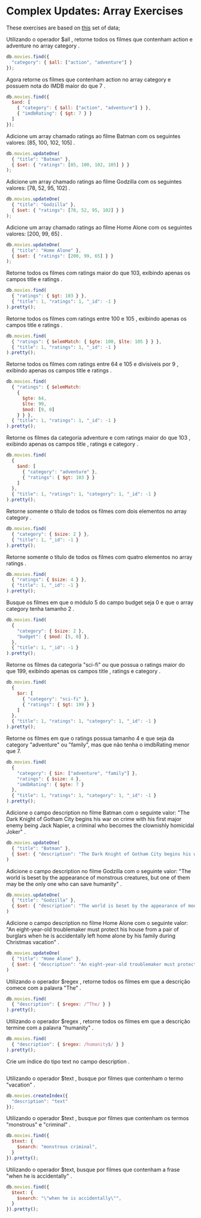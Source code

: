 # Complex Updates: Array Exercises

These exercises are based on [this](./exercise_data.js) set of data;

Utilizando o operador $all , retorne todos os filmes que contenham action e adventure no array category .

```javascript
db.movies.find({
  "category": { $all: ["action", "adventure"] }
});
```

Agora retorne os filmes que contenham action no array category e possuem nota do IMDB maior do que 7 .

```javascript
db.movies.find({
  $and: [
    { "category": { $all: ["action", "adventure"] } },
    { "imdbRating": { $gt: 7 } }
  ]
});
```

Adicione um array chamado ratings ao filme Batman com os seguintes valores: [85, 100, 102, 105] .

```javascript
db.movies.updateOne(
  { "title": "Batman" },
  { $set: { "ratings": [85, 100, 102, 105] } }
);
```

Adicione um array chamado ratings ao filme Godzilla com os seguintes valores: [78, 52, 95, 102] .

```javascript
db.movies.updateOne(
  { "title": "Godzilla" },
  { $set: { "ratings": [78, 52, 95, 102] } }
);
```

Adicione um array chamado ratings ao filme Home Alone com os seguintes valores: [200, 99, 65] .

```javascript
db.movies.updateOne(
  { "title": "Home Alone" },
  { $set: { "ratings": [200, 99, 65] } }
);
```

Retorne todos os filmes com ratings maior do que 103, exibindo apenas os campos title e ratings .

```javascript
db.movies.find(
  { "ratings": { $gt: 103 } },
  { "title": 1, "ratings": 1, "_id": -1 }
).pretty();
```

Retorne todos os filmes com ratings entre 100 e 105 , exibindo apenas os campos title e ratings .

```javascript
db.movies.find(
  { "ratings": { $elemMatch: { $gte: 100, $lte: 105 } } },
  { "title": 1, "ratings": 1, "_id": -1 }
).pretty();
```

Retorne todos os filmes com ratings entre 64 e 105 e divisíveis por 9 , exibindo apenas os campos title e ratings .

```javascript
db.movies.find(
  { "ratings": { $elemMatch:
    {
      $gte: 64,
      $lte: 99,
      $mod: [9, 0]
    } } },
  { "title": 1, "ratings": 1, "_id": -1 }
).pretty();
```

Retorne os filmes da categoria adventure e com ratings maior do que 103 , exibindo apenas os campos title , ratings e category .

```javascript
db.movies.find(
  {
    $and: [
      { "category": "adventure" },
      { "ratings": { $gt: 103 } }
    ]
  },
  { "title": 1, "ratings": 1, "category": 1, "_id": -1 }
).pretty();
```

Retorne somente o título de todos os filmes com dois elementos no array category .

```javascript
db.movies.find(
  { "category": { $size: 2 } },
  { "title": 1, "_id": -1 }
).pretty();
```

Retorne somente o título de todos os filmes com quatro elementos no array ratings .

```javascript
db.movies.find(
  { "ratings": { $size: 4 } },
  { "title": 1, "_id": -1 }
).pretty();
```

Busque os filmes em que o módulo 5 do campo budget seja 0 e que o array category tenha tamanho 2 .

```javascript
db.movies.find(
  {
    "category": { $size: 2 },
    "budget": { $mod: [5, 0] },
  },
  { "title": 1, "_id": -1 }
).pretty();
```

Retorne os filmes da categoria "sci-fi" ou que possua o ratings maior do que 199, exibindo apenas os campos title , ratings e category .

```javascript
db.movies.find(
  {
    $or: [
      { "category": "sci-fi" },
      { "ratings": { $gt: 199 } }
    ]
  },
  { "title": 1, "ratings": 1, "category": 1, "_id": -1 }
).pretty();
```

Retorne os filmes em que o ratings possua tamanho 4 e que seja da category "adventure" ou "family", mas que não tenha o imdbRating menor que 7.

```javascript
db.movies.find(
  {
    "category": { $in: ["adventure", "family"] },
    "ratings": { $size: 4 },
    "imdbRating": { $gte: 7 }
  },
  { "title": 1, "ratings": 1, "category": 1, "_id": -1 }
).pretty();
```

Adicione o campo description no filme Batman com o seguinte valor: "The Dark Knight of Gotham City begins his war on crime with his first major enemy being Jack Napier, a criminal who becomes the clownishly homicidal Joker" .

```javascript
db.movies.updateOne(
  { "title": "Batman" },
  { $set: { "description": "The Dark Knight of Gotham City begins his war on crime with his first major enemy being Jack Napier, a criminal who becomes the clownishly homicidal Joker" } }
)
```

Adicione o campo description no filme Godzilla com o seguinte valor: "The world is beset by the appearance of monstrous creatures, but one of them may be the only one who can save humanity" .

```javascript
db.movies.updateOne(
  { "title": "Godzilla" },
  { $set: { "description": "The world is beset by the appearance of monstrous creatures, but one of them may be the only one who can save humanity" } }
)
```

Adicione o campo description no filme Home Alone com o seguinte valor: "An eight-year-old troublemaker must protect his house from a pair of burglars when he is accidentally left home alone by his family during Christmas vacation" .

```javascript
db.movies.updateOne(
  { "title": "Home Alone" },
  { $set: { "description": "An eight-year-old troublemaker must protect his house from a pair of burglars when he is accidentally left home alone by his family during Christmas vacation" } }
)
```

Utilizando o operador $regex , retorne todos os filmes em que a descrição comece com a palavra "The" .

```javascript
db.movies.find(
  { "description": { $regex: /^The/ } }
).pretty();
```

Utilizando o operador $regex , retorne todos os filmes em que a descrição termine com a palavra "humanity" .

```javascript
db.movies.find(
  { "description": { $regex: /humanity$/ } }
).pretty();
```

Crie um índice do tipo text no campo description .

```javascript

```

Utilizando o operador $text , busque por filmes que contenham o termo "vacation" .

```javascript
db.movies.createIndex({
  "description": "text"
});
```

Utilizando o operador $text , busque por filmes que contenham os termos "monstrous" e "criminal" .

```javascript
db.movies.find({
  $text: {
    $search: "monstrous criminal",
  }
}).pretty();
```

Utilizando o operador $text, busque por filmes que contenham a frase "when he is accidentally" .

```javascript
db.movies.find({
  $text: {
    $search: "\"when he is accidentally\"",
  }
}).pretty();
```
